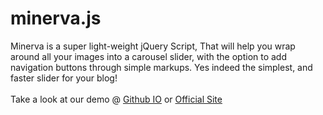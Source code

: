 # minerva.js
Minerva is a super light-weight jQuery Script, That will help you wrap around all your images into a carousel slider, with the option to add navigation buttons through simple markups. Yes indeed the simplest, and faster slider for your blog!
<br /><br />
Take a look at our demo @ <a href="http://misterzik.github.io/minerva.js/" target="_blank">Github IO</a> or <a href="http://insanen.com/plugins/minerva.js/" target="_blank">Official Site</a>
